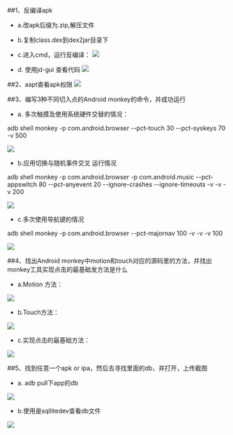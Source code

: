 ##1、反编译apk
* a.改apk后缀为.zip,解压文件

* b.复制class.dex到dex2jar目录下


* c.进入cmd，运行反编译：
![](http://images2015.cnblogs.com/blog/665768/201603/665768-20160311233944866-1823076247.png)

* d.	使用jd-gui 查看代码
![](http://images2015.cnblogs.com/blog/665768/201603/665768-20160311233952507-634141260.png)


##2、aapt查看apk权限
![](http://images2015.cnblogs.com/blog/665768/201603/665768-20160311233958960-1344282552.png)


##3、编写3种不同切入点的Android monkey的命令，并成功运行
* a. 多次触摸及使用系统硬件交替的情况：

adb shell monkey -p com.android.browser --pct-touch 30 --pct-syskeys 70   -v   500

![](http://images2015.cnblogs.com/blog/665768/201603/665768-20160311234006335-2052619672.png)

* b.应用切换与随机事件交叉 运行情况

adb shell monkey -p com.android.browser -p com.android.music  --pct-appswitch 80
--pct-anyevent 20  --ignore-crashes --ignore-timeouts -v -v -v 200

![](http://images2015.cnblogs.com/blog/665768/201603/665768-20160311234012054-580279183.png)


* c.多次使用导航键的情况

adb shell monkey -p com.android.browser  --pct-majornav 100  -v -v -v 100

![](http://images2015.cnblogs.com/blog/665768/201603/665768-20160311234018022-96233660.png)



##4、找出Android monkey中motion和touch对应的源码里的方法，并找出monkey工具实现点击的最基础发方法是什么

* a.Motion 方法：

![](http://images2015.cnblogs.com/blog/665768/201603/665768-20160311234022569-1947328417.png)


* b.Touch方法：

![](http://images2015.cnblogs.com/blog/665768/201603/665768-20160311234026944-1322657951.png)

* c.实现点击的最基础方法：

![](http://images2015.cnblogs.com/blog/665768/201603/665768-20160311234031179-656554686.png)


##5、找到任意一个apk or ipa，然后去寻找里面的db，并打开，上传截图

* a. adb pull下app的db

![](http://images2015.cnblogs.com/blog/665768/201603/665768-20160311234036194-34483381.png)

* b.使用是sqllitedev查看db文件

![](http://images2015.cnblogs.com/blog/665768/201603/665768-20160311234043554-2106494386.png)
